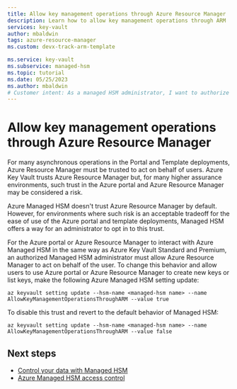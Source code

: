 ```yaml
---
title: Allow key management operations through Azure Resource Manager
description: Learn how to allow key management operations through ARM
services: key-vault
author: mbaldwin
tags: azure-resource-manager
ms.custom: devx-track-arm-template

ms.service: key-vault
ms.subservice: managed-hsm
ms.topic: tutorial
ms.date: 05/25/2023
ms.author: mbaldwin
# Customer intent: As a managed HSM administrator, I want to authorize Azure Resource Manager to perform key management operations via Azure Managed HSM
---
```


# Allow key management operations through Azure Resource Manager

For many asynchronous operations in the Portal and Template deployments, Azure Resource Manager must be trusted to act on behalf of users. Azure Key Vault trusts Azure Resource Manager but, for many higher assurance environments, such trust in the Azure portal and Azure Resource Manager may be considered a risk.

Azure Managed HSM doesn't trust Azure Resource Manager by default. However, for environments where such risk is an acceptable tradeoff for the ease of use of the Azure portal and template deployments, Managed HSM offers a way for an administrator to opt in to this trust.

For the Azure portal or Azure Resource Manager to interact with Azure Managed HSM in the same way as Azure Key Vault Standard and Premium, an authorized Managed HSM administrator must allow Azure Resource Manager to act on behalf of the user. To change this behavior and allow users to use Azure portal or Azure Resource Manager to create new keys or list keys, make the following Azure Managed HSM setting update:

```azurecli-interactive
az keyvault setting update --hsm-name <managed-hsm name> --name AllowKeyManagementOperationsThroughARM --value true 
```

To disable this trust and revert to the default behavior of Managed HSM:

```azurecli-interactive
az keyvault setting update --hsm-name <managed-hsm name> --name AllowKeyManagementOperationsThroughARM --value false 
```

## Next steps

- [Control your data with Managed HSM](mhsm-control-data.md)
- [Azure Managed HSM access control](access-control.md)
